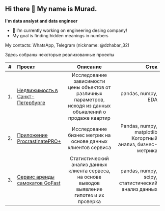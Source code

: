 ## Hi there 👋 My name is Murad.
**I'm data analyst and data engineer**
- 🔭 I’m currently working on engineering desing company!
- My goal is finding hidden meanings in numbers

My contacts: WhatsApp, Telegram (nickname: @dzhabar_32)

Здесь собраны некоторые реализованные проекты

| # | Проект  | Описание | Стек |
|---|:------------- |:---------------:| -------------:|
|1. | [Недвижимость в Санкт-Петербурге](https://github.com/KhadzhimuradRadzhabov/KhadzhimuradRadzhabov/blob/main/ProjectSaintPetersburg/Недвижимость%20в%20Санкт-Петербурге.ipynb) | Исследование зависимости цены объектов от различных параметров, исходя из данных объявлений о продаже квартир | pandas, numpy, EDA |
|2. | [Приложение ProcrastinatePRO+](https://github.com/KhadzhimuradRadzhabov/KhadzhimuradRadzhabov/blob/main/ProcrastinatePRO%2B/ProcrastinatePro%2B.ipynb) | Исследование бизнес метрик на основе данных клиентов сервиса | Pandas, numpy, matplotlib Когортный анализ, бизнес-метрика |
|3. | [Сервис аренды самокатов GoFast](https://github.com/KhadzhimuradRadzhabov/KhadzhimuradRadzhabov/blob/main/GoFast/Сервис%20GoFast%20.ipynb) | Статистический анализ данных клиента сервеса, на основе выводов выявление гипотез и их проверка | pandas, numpy, scipy, статистический анализ данных |

<!--
**KhadzhimuradRadzhabov/KhadzhimuradRadzhabov** is a ✨ _special_ ✨ repository because its `README.md` (this file) appears on your GitHub profile.

Here are some ideas to get you started:

- 🔭 I’m currently working on ...
- 🌱 I’m currently learning ...
- 👯 I’m looking to collaborate on ...
- 🤔 I’m looking for help with ...
- 💬 Ask me about ...
- 📫 How to reach me: ...
- 😄 Pronouns: ...
- ⚡ Fun fact: ...
-->
